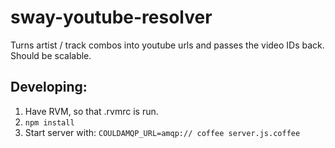 sway-youtube-resolver
=====================

Turns artist / track combos into youtube urls and passes the video IDs back. Should be scalable. 


## Developing:
1. Have RVM, so that .rvmrc is run. 
2. `npm install`
3. Start server with: `COULDAMQP_URL=amqp:// coffee server.js.coffee`